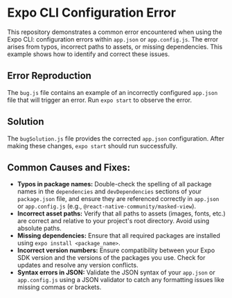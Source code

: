 # Expo CLI Configuration Error

This repository demonstrates a common error encountered when using the Expo CLI: configuration errors within `app.json` or `app.config.js`.  The error arises from typos, incorrect paths to assets, or missing dependencies.  This example shows how to identify and correct these issues.

## Error Reproduction

The `bug.js` file contains an example of an incorrectly configured `app.json` file that will trigger an error.  Run `expo start` to observe the error. 

## Solution

The `bugSolution.js` file provides the corrected `app.json` configuration. After making these changes, `expo start` should run successfully.

## Common Causes and Fixes:

* **Typos in package names:** Double-check the spelling of all package names in the `dependencies` and `devDependencies` sections of your `package.json` file, and ensure they are referenced correctly in `app.json` or `app.config.js` (e.g., `@react-native-community/masked-view`).
* **Incorrect asset paths:**  Verify that all paths to assets (images, fonts, etc.) are correct and relative to your project's root directory.  Avoid using absolute paths.
* **Missing dependencies:** Ensure that all required packages are installed using `expo install <package_name>`. 
* **Incorrect version numbers:** Ensure compatibility between your Expo SDK version and the versions of the packages you use.  Check for updates and resolve any version conflicts.
* **Syntax errors in JSON:** Validate the JSON syntax of your `app.json` or `app.config.js` using a JSON validator to catch any formatting issues like missing commas or brackets.
